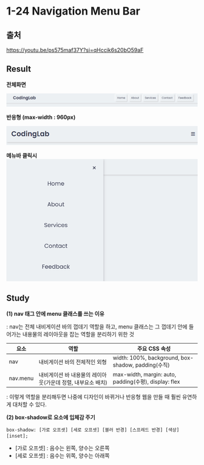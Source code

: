 # 1-24 Navigation Menu Bar

## 출처

https://youtu.be/ps575maf37Y?si=qHccik6s20bO59aF

## Result

**전체화면**

<img src="img/result1.png">

<br>

**반응형 (max-width : 960px)**

<img src="img/result2.png">

<br>

**메뉴바 클릭시**
<img src="img/result3.png">

## Study

**(1) nav 태그 안에 menu 클래스를 쓰는 이유**

: nav는 전체 내비게이션 바의 껍데기 역할을 하고, menu 클래스는 그 껍데기 안에 들어가는 내용물의 레이아웃을 잡는 역할을 분리하기 위한 것

| 요소     | 역할                                                        | 주요 CSS 속성                                         |
| -------- | ----------------------------------------------------------- | ----------------------------------------------------- |
| nav      | 내비게이션 바의 전체적인 외형                               | width: 100%, background, box-shadow, padding(수직)    |
| nav.menu | 내비게이션 바 내용물의 레이아웃(가운데 정렬, 내부요소 배치) | max-width, margin: auto, padding(수평), display: flex |

: 이렇게 역할을 분리해두면 나중에 디자인이 바뀌거나 반응형 웹을 만들 때 훨씬 유연하게 대처할 수 있다.

**(2) box-shadow로 요소에 입체감 주기**

```
box-shadow: [가로 오프셋] [세로 오프셋] [블러 반경] [스프레드 반경] [색상] [inset];
```

- [가로 오프셋] : 음수는 왼쪽, 양수는 오른쪽
- [세로 오프셋] : 음수는 위쪽, 양수는 아래쪽

